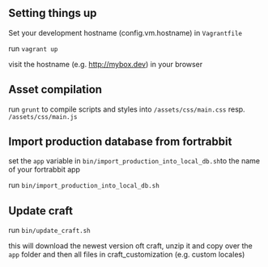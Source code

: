 ## Setting things up

Set your development hostname (config.vm.hostname) in `Vagrantfile` 

run `vagrant up`

visit the hostname (e.g. http://mybox.dev) in your browser

## Asset compilation

run `grunt` to compile scripts and styles into `/assets/css/main.css` resp. `/assets/css/main.js`

## Import production database from fortrabbit

set the `app` variable in `bin/import_production_into_local_db.sh`to the name of your fortrabbit app

run `bin/import_production_into_local_db.sh`

## Update craft

run `bin/update_craft.sh`

this will download the newest version oft craft, unzip it and copy over the `app` folder and then all files in craft_customization (e.g. custom locales)
